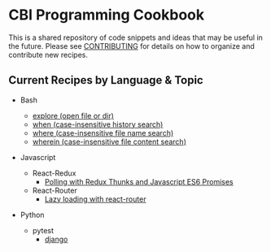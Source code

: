 # CBI Programming Cookbook

This is a shared repository of code snippets and ideas that may be useful in the future. Please see
[CONTRIBUTING](CONTRIBUTING.md) for details on how to organize and contribute new recipes.

## Current Recipes by Language & Topic

* Bash
  - [explore (open file or dir)](bash/explore)
  - [when (case-insensitive history search)](bash/when)
  - [where (case-insensitive file name search)](bash/where)
  - [wherein (case-insensitive file content search)](bash/wherein)

* Javascript
  - React-Redux
    * [Polling with Redux Thunks and Javascript ES6 Promises](javascript/react-redux/polling-with-redux-thunk-and-promises/)
  - React-Router
    * [Lazy loading with react-router](javascript/react-router/lazy-loading/)

* Python
  - pytest
    * [django](python/pytest/django/)
